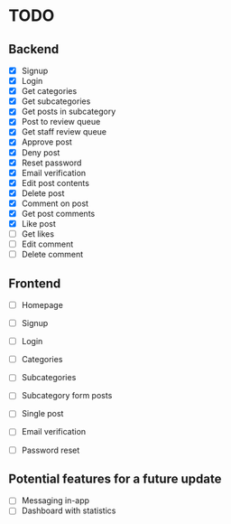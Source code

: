 # TODO

## Backend
- [x] Signup
- [x] Login
- [x] Get categories
- [x] Get subcategories
- [x] Get posts in subcategory
- [x] Post to review queue
- [x] Get staff review queue
- [x] Approve post
- [x] Deny post
- [x] Reset password
- [x] Email verification
- [x] Edit post contents
- [x] Delete post
- [x] Comment on post
- [x] Get post comments
- [x] Like post
- [ ] Get likes
- [ ] Edit comment
- [ ] Delete comment

## Frontend
- [ ] Homepage
- [ ] Signup
- [ ] Login
- [ ] Categories
- [ ] Subcategories
- [ ] Subcategory form posts
- [ ] Single post
- [ ] Email verification
- [ ] Password reset


## Potential features for a future update
- [ ] Messaging in-app
- [ ] Dashboard with statistics